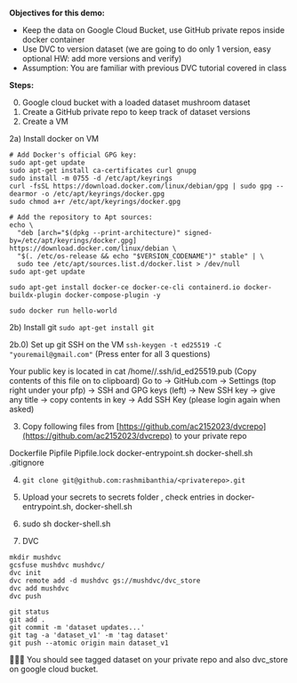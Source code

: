 **Objectives for this demo:**
- Keep the data  on Google Cloud Bucket, use GitHub private repos inside docker container
- Use DVC to version dataset (we are going to do only 1 version, easy optional HW: add more versions and verify)
- Assumption: You are familiar with previous DVC tutorial covered in class

**Steps:**

0) Google cloud bucket with a loaded dataset mushroom dataset
1) Create a GitHub private repo to keep track of dataset versions
2) Create a VM
   
  2a) Install docker on VM 

```
# Add Docker's official GPG key:
sudo apt-get update
sudo apt-get install ca-certificates curl gnupg
sudo install -m 0755 -d /etc/apt/keyrings
curl -fsSL https://download.docker.com/linux/debian/gpg | sudo gpg --dearmor -o /etc/apt/keyrings/docker.gpg
sudo chmod a+r /etc/apt/keyrings/docker.gpg

# Add the repository to Apt sources:
echo \
  "deb [arch="$(dpkg --print-architecture)" signed-by=/etc/apt/keyrings/docker.gpg] https://download.docker.com/linux/debian \
  "$(. /etc/os-release && echo "$VERSION_CODENAME")" stable" | \
  sudo tee /etc/apt/sources.list.d/docker.list > /dev/null
sudo apt-get update

sudo apt-get install docker-ce docker-ce-cli containerd.io docker-buildx-plugin docker-compose-plugin -y

sudo docker run hello-world

```
  2b) Install git 
  `sudo apt-get install git`

  2b.0) Set up git SSH on the VM
  `ssh-keygen -t ed25519 -C "youremail@gmail.com"`  (Press enter for all 3 questions) 

  Your public key is located in cat /home/<name>/.ssh/id_ed25519.pub (Copy contents of this file on to clipboard)
  Go to -> GitHub.com -> Settings (top right under your pfp)  -> SSH and GPG keys (left) -> New SSH key -> give any title -> copy contents in key -> Add SSH Key  (please login again when asked) 

3) Copy following files from [https://github.com/ac2152023/dvcrepo](https://github.com/ac2152023/dvcrepo) to your private repo

Dockerfile
Pipfile
Pipfile.lock
docker-entrypoint.sh
docker-shell.sh
.gitignore

4) `git clone git@github.com:rashmibanthia/<privaterepo>.git`

5) Upload your secrets to secrets folder , check entries in docker-entrypoint.sh, docker-shell.sh 

6) sudo sh docker-shell.sh

7) DVC
```   
mkdir mushdvc
gcsfuse mushdvc mushdvc/
dvc init
dvc remote add -d mushdvc gs://mushdvc/dvc_store
dvc add mushdvc  
dvc push

git status
git add .
git commit -m 'dataset updates...'
git tag -a 'dataset_v1' -m 'tag dataset'
git push --atomic origin main dataset_v1
```
🎉🎉🎉
You should see tagged dataset on your private repo and also dvc_store on google cloud bucket. 


